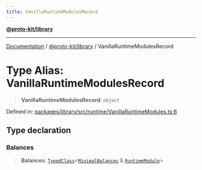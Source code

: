 ```yaml
---
title: VanillaRuntimeModulesRecord
---
```


[**@proto-kit/library**](../README.md)

***

[Documentation](../../../README.md) / [@proto-kit/library](../README.md) / VanillaRuntimeModulesRecord

# Type Alias: VanillaRuntimeModulesRecord

> **VanillaRuntimeModulesRecord**: `object`

Defined in: [packages/library/src/runtime/VanillaRuntimeModules.ts:6](https://github.com/proto-kit/framework/blob/4d6b3b6da51b3edee0fbf25ce72c1f59ec61e891/packages/library/src/runtime/VanillaRuntimeModules.ts#L6)

## Type declaration

### Balances

> **Balances**: [`TypedClass`](../../common/type-aliases/TypedClass.md)\<[`MinimalBalances`](MinimalBalances.md) & [`RuntimeModule`](../../module/classes/RuntimeModule.md)\>
